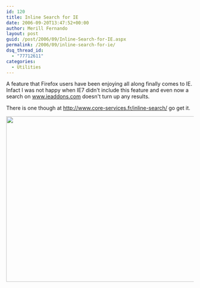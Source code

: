 ```yaml
---
id: 120
title: Inline Search for IE
date: 2006-09-20T13:47:52+00:00
author: Merill Fernando
layout: post
guid: /post/2006/09/Inline-Search-for-IE.aspx
permalink: /2006/09/inline-search-for-ie/
dsq_thread_id:
  - "77712611"
categories:
  - Utilities
---
```

<p>A feature that Firefox users have been enjoying all along finally comes to IE. Infact I was not happy when IE7 didn't include&nbsp;this feature&nbsp;and even now a search on <a href="http://www.ieaddons.com/">www.ieaddons.com</a> doesn't turn up any results.</p>
<p>There is one though at <a href="http://www.core-services.fr/inline-search/">http://www.core-services.fr/inline-search/</a>&nbsp;go get it.</p>
<p><img height="445" src="http://www.merill.net/wp-content/uploads/contentbinary/InlineSearchforIE_7EDD/inlinesearch_thumb4.jpg" width="700" /></p>